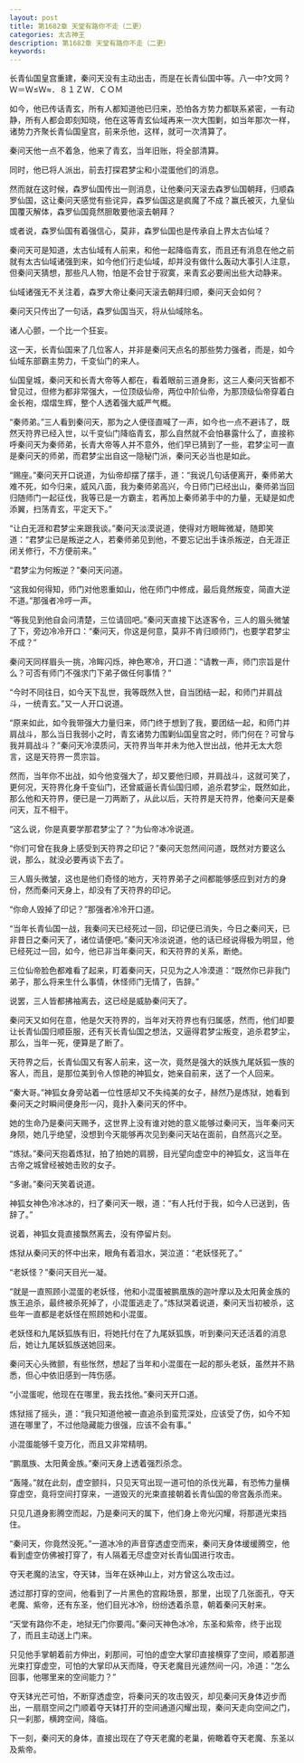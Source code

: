 ```yaml
---
layout: post
title: 第1682章 天堂有路你不走（二更）
categories: 太古神王
description: 第1682章 天堂有路你不走（二更）
keywords:
---
```


长青仙国皇宫重建，秦问天没有主动出击，而是在长青仙国中等。八一中?文网 ? Ｗ＝Ｗ≤Ｗ≈．８１ＺＷ．ＣＯＭ

如今，他已传话青玄，所有人都知道他已归来，恐怕各方势力都联系紧密，一有动静，所有人都会即刻知晓，他在这等青玄仙域再来一次大围剿，如当年那次一样，诸势力齐聚长青仙国皇宫，前来杀他，这样，就可一次清算了。

秦问天他一点不着急，他来了青玄，当年旧账，将全部清算。

同时，他已将人派出，前去打探君梦尘和小混蛋他们的消息。

然而就在这时候，森罗仙国传出一则消息，让他秦问天滚去森罗仙国朝拜，归顺森罗仙国，这让秦问天感觉有些诧异，森罗仙国这是疯魔了不成？赢氏被灭，九皇仙国覆灭解体，森罗仙国竟然胆敢要他滚去朝拜？

或者说，森罗仙国有着强信心，莫非，森罗仙国也是传承自上界太古仙域？

秦问天可是知道，太古仙域有人前来，和他一起降临青玄，而且还有消息在他之前就有太古仙域诸强到来，如今他们行走仙域，却并没有做什么轰动大事引人注意，但秦问天猜想，那些凡人物，怕是不会甘于寂寞，来青玄必要闹出些大动静来。

仙域诸强无不关注着，森罗大帝让秦问天滚去朝拜归顺，秦问天会如何？

秦问天只传出了一句话，森罗仙国当灭，将从仙域除名。

诸人心颤，一个比一个狂妄。

这一天，长青仙国来了几位客人，并非是秦问天点名的那些势力强者，而是，如今仙域东部霸主势力，千变仙门的来人。

仙国皇城，秦问天和长青大帝等人都在，看着眼前三道身影，这三人秦问天皆都不曾见过，但修为都非常强大，一位顶级仙帝，两位中阶仙帝，为那顶级仙帝穿着白金长袍，熠熠生辉，整个人透着强大威严气概。

“秦师弟。”三人看到秦问天，那为之人便径直喊了一声，如今也一点不避讳了，既然天符界已经入世，以千变仙门降临青玄，那么自然就不会怕暴露什么了，直接称呼秦问天为秦师弟，长青大帝等人并不意外，他们早已猜到了一些，君梦尘可一直是秦问天的师弟，而君梦尘出自这一隐秘门派，秦问天必当也是如此。

“赐座。”秦问天开口说道，为仙帝却摆了摆手，道：“我说几句话便离开，秦师弟大难不死，如今归来，威风八面，我为秦师弟高兴，今日师门已经出山，秦师弟当回归随师门一起征伐，我等已是一方霸主，若再加上秦师弟手中的力量，无疑是如虎添翼，扫荡青玄，平定天下。”

“让白无涯和君梦尘来跟我谈。”秦问天淡漠说道，使得对方眼眸微凝，随即笑道：“君梦尘已是叛逆之人，若秦师弟见到他，不要忘记出手诛杀叛逆，白无涯正闭关修行，不方便前来。”

“君梦尘为何叛逆？”秦问天问道。

“这我如何得知，师门对他恩重如山，他在师门中修成，最后竟然叛变，简直大逆不道。”那强者冷哼一声。

“等我见到他自会问清楚，三位请回吧。”秦问天直接下达逐客令，三人的眉头微皱了下，旁边冷冷开口：“秦问天，你这是何意，莫非不肯归顺师门，也要学君梦尘不成？”

秦问天同样眉头一挑，冷眸闪烁，神色寒冷，开口道：“请教一声，师门宗旨是什么？可否有师门不强求门下弟子做任何事情？”

“今时不同往日，如今天下乱世，我等既然入世，自当团结一起，和师门并肩战斗，一统青玄。”又一人开口说道。

“原来如此，如今我带强大力量归来，师门终于想到了我，要团结一起，和师门并肩战斗，那么当日我弱小之时，青玄诸势力围剿仙国皇宫之时，师门何在？可曾与我并肩战斗？”秦问天冷漠质问，天符界当年并未为他入世出战，他并无太大怨言，这是天符界一贯宗旨。

然而，当年你不出战，如今他变强大了，却又要他归顺，并肩战斗，这就可笑了，更何况，天符界化身千变仙门，还曾威逼长青仙国归顺，追杀君梦尘，既然如此，那么他和天符界，便已是一刀两断了，从此以后，天符界是天符界，他秦问天是秦问天，互不相干。

“这么说，你是真要学那君梦尘了？”为仙帝冰冷说道。

“你们可曾在我身上感受到天符界之印记？”秦问天忽然间问道，既然对方要这么说，那么，就没必要再谈下去了。

三人眉头微皱，这也是他们奇怪的地方，天符界弟子之间都能够感应到对方的身份，然而秦问天身上，却没有了天符界的印记。

“你命人毁掉了印记？”那强者冷冷开口道。

“当年长青仙国一战，我秦问天已经死过一回，印记便已消失，今日之秦问天，已非昔日之秦问天了，诸位请便吧。”秦问天冷淡说道，他的话已经说得极为明显，他已经死过一回，如今，他已非当年秦问天，和天符界的关系，断绝。

三位仙帝脸色都难看了起来，盯着秦问天，只见为之人冷漠道：“既然你已非我门弟子，那么将来生什么事情，休怪师门无情了，告辞。”

说罢，三人皆都拂袖离去，这已经是威胁秦问天了。

秦问天又如何在意，他是欠天符界的，当年对天符界也有归属感，然而，他们却要让长青仙国归顺臣服，还有灭长青仙国之想法，又逼得君梦尘叛变，追杀君梦尘，那么，当年一死，便算是了断了。

天符界之后，长青仙国又有客人前来，这一次，竟然是强大的妖族九尾妖狐一族的客人，而且，是那位美到令人惊艳的神狐女，她亲自前来，送了一个人回来。

“秦大哥。”神狐女身旁站着一位性感却又不失纯美的女子，赫然乃是炼狱，她看到秦问天之时瞬间便身形一闪，竟扑入秦问天的怀中。

她的生命乃是秦问天赐予，这世界上没有谁对她的意义能够过秦问天，当年秦问天身陨，她几乎绝望，没想到今天能够再次见到秦问天站在面前，自然高兴之至。

“炼狱。”秦问天抱着炼狱，拍了拍她的肩膀，目光望向虚空中的神狐女，这当年在古帝之城曾经被她击败的女子。

“多谢。”秦问天笑着说道。

神狐女神色冷冰冰的，扫了秦问天一眼，道：“有人托付于我，如今人已送到，告辞了。”

说着，神狐女竟直接飘然离去，没有停留片刻。

炼狱从秦问天的怀中出来，眼角有着泪水，哭泣道：“老妖怪死了。”

“老妖怪？”秦问天目光一凝。

“就是一直照顾小混蛋的老妖怪，他和小混蛋被鹏凰族的迦叶摩以及太阳黄金族的族王追杀，最终被杀死掉了，小混蛋逃走了。”炼狱哭着说道，秦问天当初被杀，这些年一直都是老妖怪在照顾她和小混蛋。

老妖怪和九尾妖狐族有旧，将她托付在了九尾妖狐族，听到秦问天还活着的消息后，她让九尾妖狐族送她回来。

秦问天心头微颤，有些怅然，想起了当年和小混蛋在一起的那头老妖，虽然并不熟悉，但心中依旧感到一阵伤感。

“小混蛋呢，他现在在哪里，我去找他。”秦问天开口道。

炼狱摇了摇头，道：“我只知道他被一直追杀到蛮荒深处，应该受了伤，如今不知道在哪里了，不过他隐藏能力很强，应该不会有事。”

小混蛋能够千变万化，而且又非常精明。

“鹏凰族、太阳黄金族。”秦问天身上透着强烈杀念。

“轰隆。”就在此刻，虚空颤抖，只见天穹出现一道可怕的杀伐光幕，有恐怖力量横穿虚空，竟将空间打穿来，一道毁灭的光束直接朝着长青仙国的帝宫轰杀而来。

只见几道身影腾空而起，乃是秦问天的属下，他们身上帝光闪耀，将那道光束挡住。

“秦问天，你竟然没死。”一道冰冷的声音穿透虚空而来，秦问天身体缓缓腾空，他看到虚空仿佛被打穿了，有人隔着无尽虚空对长青仙国进行攻击。

夺天老魔的法宝，夺天钵，当年在妖神山上，对方曾这么攻击过。

透过那打穿的空间，他看到了一片黑色的宫殿场景，那里，出现了几张面孔，夺天老魔、紫帝，还有东圣，他们目光冰冷，纷纷透着杀意，朝着秦问天射来。

“天堂有路你不走，地狱无门你要闯。”秦问天神色冰冷，东圣和紫帝，终于出现了，而且主动送上门来。

只见他手掌朝着前方伸出，刹那间，可怕的虚空大掌印直接横穿了空间，顺着那道光束打穿虚空，可怕的大掌印从天而降，夺天老魔目光遽然间一闪，冷道：“怎么回事，他哪里来的空间能力？”

夺天钵光芒可怕，不断穿透虚空，将秦问天的攻击毁灭，却见秦问天身体迈步而出，一扇扇空间之门顺着夺天钵打开的空间通道闪耀出现，秦问天走向空间之门，只一刹那，横跨空间，降临。

下一刻，秦问天的身体，直接出现在了夺天老魔的老巢，俯瞰着夺天老魔、东圣以及紫帝。
